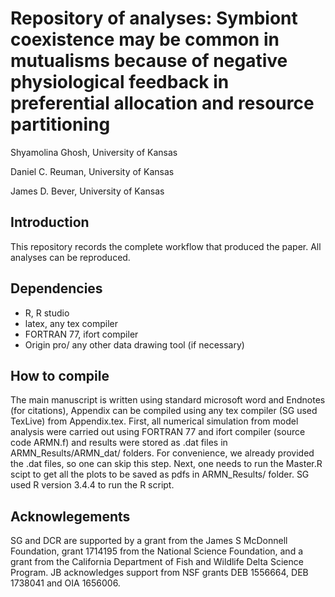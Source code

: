 # Repository of analyses: Symbiont coexistence may be common in mutualisms because of negative physiological feedback in preferential allocation and resource partitioning

Shyamolina Ghosh, University of Kansas 

Daniel C. Reuman, University of Kansas

James D. Bever, University of Kansas


## Introduction

This repository records the complete workflow that produced the paper. All analyses can be reproduced.

## Dependencies

   - R, R studio
   - latex, any tex compiler
   - FORTRAN 77, ifort compiler
   - Origin pro/ any other data drawing tool (if necessary)
   
## How to compile
 
The main manuscript is written using standard microsoft word and Endnotes (for citations), Appendix can be compiled using any tex compiler (SG used TexLive) from Appendix.tex. First, all numerical simulation from model analysis were carried out using FORTRAN 77 and ifort compiler (source code ARMN.f) and results were stored as .dat files in ARMN_Results/ARMN_dat/ folders. For convenience, we already provided the .dat files, so one can skip this step. Next, one needs to run the Master.R scipt to get all the plots to be saved as pdfs in ARMN_Results/ folder.
SG used R version 3.4.4 to run the R script.
   
## Acknowlegements 

SG and DCR are supported by a grant from the James S McDonnell Foundation, grant 1714195 from the National Science Foundation, and a grant from the California Department of Fish and Wildlife Delta Science Program. JB acknowledges support from NSF grants DEB 1556664, DEB 1738041 and OIA 1656006.
   
